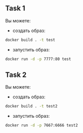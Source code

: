 ## Task 1

Вы можете:

* создать образ:
```bash
docker build . -t test
```
* запустить образ:
```bash
docker run -d -p 7777:80 test
```

## Task 2

Вы можете:

* создать образ:
```bash
docker build . -t test2
```
* запустить образ:
```bash
docker run -d -p 7667:6666 test2
```
